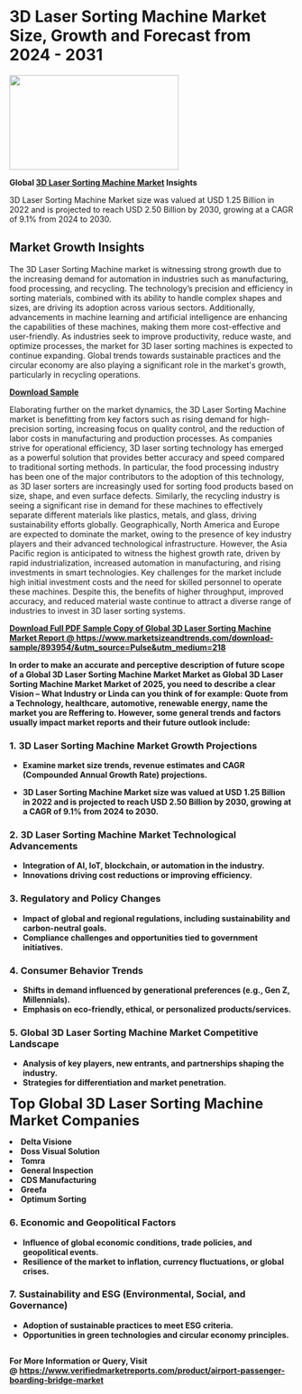 <H1>3D Laser Sorting Machine Market Size, Growth and Forecast from 2024 - 2031</H1><img class="aligncenter size-medium wp-image-584254" src="https://thirdeyenews.in/wp-content/uploads/2024/09/Global-Market-Research-300x168.jpeg" alt="" width="300" height="168" /><p><strong>Global&nbsp;<a href="https://www.marketsizeandtrends.com/download-sample/893954/&amp;utm_source=Pulse&amp;utm_medium=218">3D Laser Sorting Machine Market</a> Insights</strong></p><p>3D Laser Sorting Machine Market size was valued at USD 1.25 Billion in 2022 and is projected to reach USD 2.50 Billion by 2030, growing at a CAGR of 9.1% from 2024 to 2030.</p><p><h2>Market Growth Insights</h2> <p>The 3D Laser Sorting Machine market is witnessing strong growth due to the increasing demand for automation in industries such as manufacturing, food processing, and recycling. The technology’s precision and efficiency in sorting materials, combined with its ability to handle complex shapes and sizes, are driving its adoption across various sectors. Additionally, advancements in machine learning and artificial intelligence are enhancing the capabilities of these machines, making them more cost-effective and user-friendly. As industries seek to improve productivity, reduce waste, and optimize processes, the market for 3D laser sorting machines is expected to continue expanding. Global trends towards sustainable practices and the circular economy are also playing a significant role in the market's growth, particularly in recycling operations.</p> <p><strong><a href="#">Download Sample</a></strong></p> <p>Elaborating further on the market dynamics, the 3D Laser Sorting Machine market is benefitting from key factors such as rising demand for high-precision sorting, increasing focus on quality control, and the reduction of labor costs in manufacturing and production processes. As companies strive for operational efficiency, 3D laser sorting technology has emerged as a powerful solution that provides better accuracy and speed compared to traditional sorting methods. In particular, the food processing industry has been one of the major contributors to the adoption of this technology, as 3D laser sorters are increasingly used for sorting food products based on size, shape, and even surface defects. Similarly, the recycling industry is seeing a significant rise in demand for these machines to effectively separate different materials like plastics, metals, and glass, driving sustainability efforts globally. Geographically, North America and Europe are expected to dominate the market, owing to the presence of key industry players and their advanced technological infrastructure. However, the Asia Pacific region is anticipated to witness the highest growth rate, driven by rapid industrialization, increased automation in manufacturing, and rising investments in smart technologies. Key challenges for the market include high initial investment costs and the need for skilled personnel to operate these machines. Despite this, the benefits of higher throughput, improved accuracy, and reduced material waste continue to attract a diverse range of industries to invest in 3D laser sorting systems.</p> <p><strong><a href="#"></p><p><span class=""><strong>Download Full PDF Sample Copy of Global 3D Laser Sorting Machine Market Report</strong> @ <a href="https://www.marketsizeandtrends.com/download-sample/893954/&amp;utm_source=Pulse&amp;utm_medium=218" target="_blank">https://www.marketsizeandtrends.com/download-sample/893954/&amp;utm_source=Pulse&amp;utm_medium=218</a></span></p><p>In order to make an accurate and perceptive description of future scope of a Global&nbsp;3D Laser Sorting Machine Market Market as Global&nbsp;3D Laser Sorting Machine Market Market of 2025, you need to describe a clear Vision &ndash; What Industry or Linda can you think of for example: Quote from a Technology, healthcare, automotive, renewable energy, name the market you are Reffering to. However, some general trends and factors usually impact market reports and their future outlook include:</p><h3>1.&nbsp;<strong>3D Laser Sorting Machine Market Growth Projections</strong></h3><ul><li>Examine market size trends, revenue estimates and CAGR (Compounded Annual Growth Rate) projections.</li><li><p>3D Laser Sorting Machine Market size was valued at USD 1.25 Billion in 2022 and is projected to reach USD 2.50 Billion by 2030, growing at a CAGR of 9.1% from 2024 to 2030.</p></li></ul><h3>2.&nbsp;<strong>3D Laser Sorting Machine Market Technological Advancements</strong></h3><ul><li>Integration of AI, IoT, blockchain, or automation in the industry.</li><li>Innovations driving cost reductions or improving efficiency.</li></ul><h3>3.&nbsp;<strong>Regulatory and Policy Changes</strong></h3><ul><li>Impact of global and regional regulations, including sustainability and carbon-neutral goals.</li><li>Compliance challenges and opportunities tied to government initiatives.</li></ul><h3>4.&nbsp;<strong>Consumer Behavior Trends</strong></h3><ul><li>Shifts in demand influenced by generational preferences (e.g., Gen Z, Millennials).</li><li>Emphasis on eco-friendly, ethical, or personalized products/services.</li></ul><h3>5.&nbsp;<strong>Global 3D Laser Sorting Machine Market Competitive Landscape</strong></h3><ul><li>Analysis of key players, new entrants, and partnerships shaping the industry.</li><li>Strategies for differentiation and market penetration.</li></ul><p data-pm-slice="1 1 []"><span style="color: inherit; font-family: inherit; font-size: 25px;">Top Global 3D Laser Sorting Machine Market Companies</span></p><div class="" data-test-id=""><p><li>Delta Visione</li><li> Doss Visual Solution</li><li> Tomra</li><li> General Inspection</li><li> CDS Manufacturing</li><li> Greefa</li><li> Optimum Sorting</li></p></div><h3>6.&nbsp;<strong>Economic and Geopolitical Factors</strong></h3><ul><li>Influence of global economic conditions, trade policies, and geopolitical events.</li><li>Resilience of the market to inflation, currency fluctuations, or global crises.</li></ul><h3>7.&nbsp;<strong>Sustainability and ESG (Environmental, Social, and Governance)</strong></h3><ul><li>Adoption of sustainable practices to meet ESG criteria.</li><li>Opportunities in green technologies and circular economy principles.</li></ul><h2><strong style="font-size: 14px;">For More Information or Query, Visit @&nbsp;</strong><a style="background-color: #ffffff; font-size: 14px;" href="https://www.marketsizeandtrends.com/report/3d-laser-sorting-machine-market/" target="_blank">https://www.verifiedmarketreports.com/product/airport-passenger-boarding-bridge-market</a></h2>

